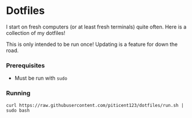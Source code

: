 # Dotfiles

I start on fresh computers (or at least fresh terminals) quite often. Here is a collection of my dotfiles!

This is only intended to be run once! Updating is a feature for down the road.

### Prerequisites
- Must be run with `sudo`

### Running

    curl https://raw.githubusercontent.com/piticent123/dotfiles/run.sh | sudo bash